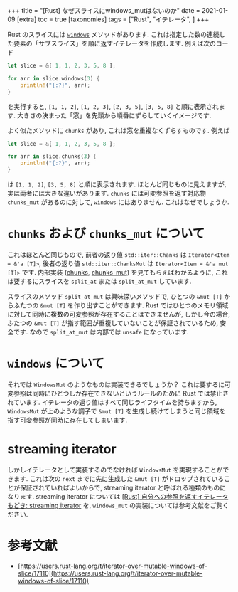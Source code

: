 +++
title = "[Rust] なぜスライスにwindows_mutはないのか"
date = 2021-01-09
[extra]
toc = true
[taxonomies]
tags = ["Rust", "イテレータ", ]
+++

Rust のスライスには [`windows`](https://doc.rust-lang.org/std/primitive.slice.html#method.windows) メソッドがあります.
これは指定した数の連続した要素の「サブスライス」を順に返すイテレータを作成します.
例えば次のコード

```rust
let slice = &[ 1, 1, 2, 3, 5, 8 ];

for arr in slice.windows(3) {
    println!("{:?}", arr);
}
```

を実行すると, `[1, 1, 2]`, `[1, 2, 3]`, `[2, 3, 5]`, `[3, 5, 8]` と順に表示されます.
大きさの決まった「窓」を先頭から順番にずらしていくイメージです.

よく似たメソッドに `chunks` があり, これは窓を重複なくずらすものです. 例えば

```rust
let slice = &[ 1, 1, 2, 3, 5, 8 ];

for arr in slice.chunks(3) {
    println!("{:?}", arr);
}
```

は `[1, 1, 2]`, `[3, 5, 8]` と順に表示されます. ほとんど同じものに見えますが, 実は両者には大きな違いがあります.
`chunks` には可変参照を返す対応物 `chunks_mut` があるのに対して, `windows` にはありません.
これはなぜでしょうか.


# `chunks` および `chunks_mut` について

これはほとんど同じもので, 前者の返り値 `std::iter::Chanks` は `Iterator<Item = &'a [T]>`,
後者の返り値 `std::iter::ChanksMut` は `Iterator<Item = &'a mut [T]>` です.
内部実装 ([chunks](https://doc.rust-lang.org/src/core/slice/iter.rs.html#1356-1431), 
[chunks_mut](https://doc.rust-lang.org/src/core/slice/iter.rs.html#1516-1593)) を見てもらえばわかるように,
これは要するにスライスを `split_at` または `split_at_mut` しています.

スライスのメソッド `split_at_mut` は興味深いメソッドで, 
ひとつの `&mut [T]` からふたつの `&mut [T]` を作り出すことができます.
Rust ではひとつのメモリ領域に対して同時に複数の可変参照が存在することはできませんが,
しかし今の場合, ふたつの `&mut [T]` が指す範囲が重複していないことが保証されているため, 安全です.
なので `split_at_mut` は内部では `unsafe` になっています.


# `windows` について

それでは `WindowsMut` のようなものは実装できるでしょうか？
これは要するに可変参照は同時にひとつしか存在できないというルールのために Rust では禁止されています.
イテレータの返り値はすべて同じライフタイムを持ちますから, 
`WindowsMut` が上のような調子で `&mut [T]` を生成し続けてしまうと同じ領域を指す可変参照が同時に存在してしまいます.


# streaming iterator

しかしイテレータとして実装するのでなければ `WindowsMut` を実現することができます.
これは次の `next` までに先に生成した `&mut [T]` がドロップされていることが保証されていればよいからで,
streaming iterator と呼ばれる種類のものになります.
streaming iterator については 
[[Rust] 自分への参照を返すイテレータもどき: streaming iterator](https://qiita.com/osanshouo/items/0aa01131adeaf4bed9ba) 
を, `windows_mut` の実装については参考文献をご覧ください.


# 参考文献
* [https://users.rust-lang.org/t/iterator-over-mutable-windows-of-slice/17110](https://users.rust-lang.org/t/iterator-over-mutable-windows-of-slice/17110)
